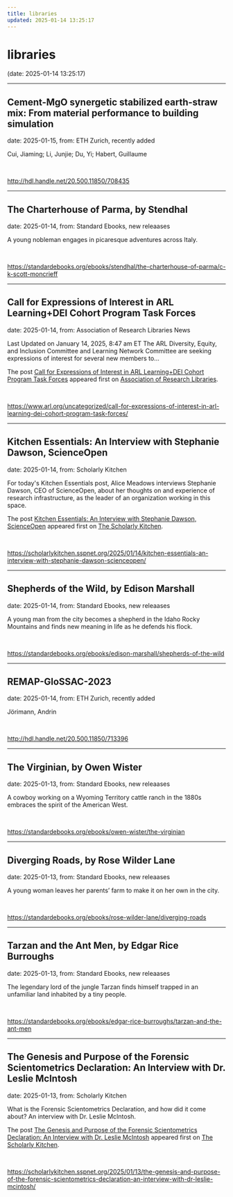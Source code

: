 ```yaml
---
title: libraries
updated: 2025-01-14 13:25:17
---
```


# libraries

(date: 2025-01-14 13:25:17)

---

## Cement-MgO synergetic stabilized earth-straw mix: From material performance to building simulation

date: 2025-01-15, from: ETH Zurich, recently added

Cui, Jiaming; Li, Junjie; Du, Yi; Habert, Guillaume 

<br> 

<http://hdl.handle.net/20.500.11850/708435>

---

## The Charterhouse of Parma, by Stendhal

date: 2025-01-14, from: Standard Ebooks, new releaases

A young nobleman engages in picaresque adventures across Italy. 

<br> 

<https://standardebooks.org/ebooks/stendhal/the-charterhouse-of-parma/c-k-scott-moncrieff>

---

## Call for Expressions of Interest in ARL Learning+DEI Cohort Program Task Forces

date: 2025-01-14, from: Association of Research Libraries News

<p>Last Updated on January 14, 2025, 8:47 am ET The ARL Diversity, Equity, and Inclusion Committee and Learning Network Committee are seeking expressions of interest for several new members to...</p>
<p>The post <a href="https://www.arl.org/uncategorized/call-for-expressions-of-interest-in-arl-learning-dei-cohort-program-task-forces/">Call for Expressions of Interest in ARL Learning+DEI Cohort Program Task Forces</a> appeared first on <a href="https://www.arl.org">Association of Research Libraries</a>.</p>
 

<br> 

<https://www.arl.org/uncategorized/call-for-expressions-of-interest-in-arl-learning-dei-cohort-program-task-forces/>

---

## Kitchen Essentials: An Interview with Stephanie Dawson, ScienceOpen

date: 2025-01-14, from: Scholarly Kitchen

<p>For today's Kitchen Essentials post, Alice Meadows interviews Stephanie Dawson, CEO of ScienceOpen, about her thoughts on and experience of research infrastructure, as the leader of an organization working in this space.</p>
<p>The post <a href="https://scholarlykitchen.sspnet.org/2025/01/14/kitchen-essentials-an-interview-with-stephanie-dawson-scienceopen/">Kitchen Essentials: An Interview with Stephanie Dawson, ScienceOpen</a> appeared first on <a href="https://scholarlykitchen.sspnet.org">The Scholarly Kitchen</a>.</p>
 

<br> 

<https://scholarlykitchen.sspnet.org/2025/01/14/kitchen-essentials-an-interview-with-stephanie-dawson-scienceopen/>

---

## Shepherds of the Wild, by Edison Marshall

date: 2025-01-14, from: Standard Ebooks, new releaases

A young man from the city becomes a shepherd in the Idaho Rocky Mountains and finds new meaning in life as he defends his flock. 

<br> 

<https://standardebooks.org/ebooks/edison-marshall/shepherds-of-the-wild>

---

## REMAP-GloSSAC-2023

date: 2025-01-14, from: ETH Zurich, recently added

Jörimann, Andrin 

<br> 

<http://hdl.handle.net/20.500.11850/713396>

---

## The Virginian, by Owen Wister

date: 2025-01-13, from: Standard Ebooks, new releaases

A cowboy working on a Wyoming Territory cattle ranch in the 1880s embraces the spirit of the American West. 

<br> 

<https://standardebooks.org/ebooks/owen-wister/the-virginian>

---

## Diverging Roads, by Rose Wilder Lane

date: 2025-01-13, from: Standard Ebooks, new releaases

A young woman leaves her parents’ farm to make it on her own in the city. 

<br> 

<https://standardebooks.org/ebooks/rose-wilder-lane/diverging-roads>

---

## Tarzan and the Ant Men, by Edgar Rice Burroughs

date: 2025-01-13, from: Standard Ebooks, new releaases

The legendary lord of the jungle Tarzan finds himself trapped in an unfamiliar land inhabited by a tiny people. 

<br> 

<https://standardebooks.org/ebooks/edgar-rice-burroughs/tarzan-and-the-ant-men>

---

## The Genesis and Purpose of the Forensic Scientometrics Declaration: An Interview with Dr. Leslie McIntosh

date: 2025-01-13, from: Scholarly Kitchen

<p>What is the Forensic Scientometrics Declaration, and how did it come about? An interview with Dr. Leslie McIntosh.</p>
<p>The post <a href="https://scholarlykitchen.sspnet.org/2025/01/13/the-genesis-and-purpose-of-the-forensic-scientometrics-declaration-an-interview-with-dr-leslie-mcintosh/">The Genesis and Purpose of the Forensic Scientometrics Declaration: An Interview with Dr. Leslie McIntosh</a> appeared first on <a href="https://scholarlykitchen.sspnet.org">The Scholarly Kitchen</a>.</p>
 

<br> 

<https://scholarlykitchen.sspnet.org/2025/01/13/the-genesis-and-purpose-of-the-forensic-scientometrics-declaration-an-interview-with-dr-leslie-mcintosh/>

